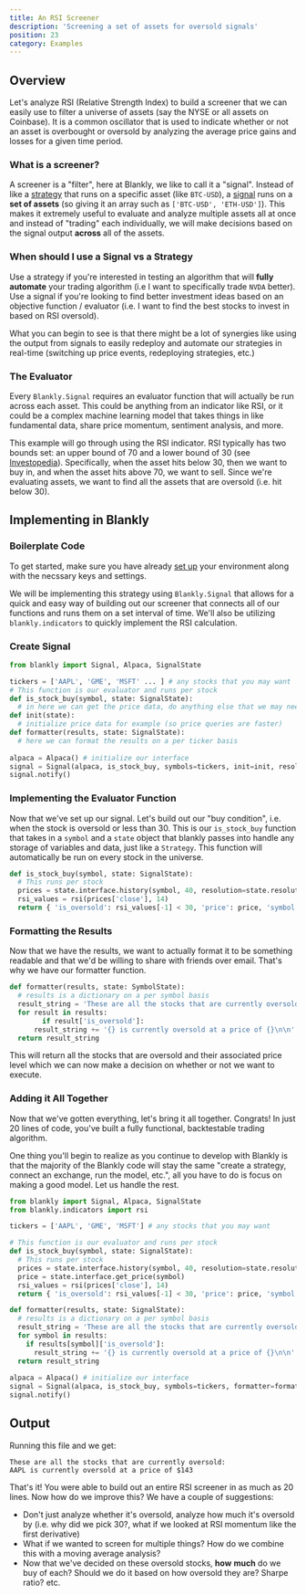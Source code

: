```yaml
---
title: An RSI Screener
description: 'Screening a set of assets for oversold signals'
position: 23
category: Examples
---
```


## Overview

Let's analyze RSI (Relative Strength Index) to build a screener that we can easily use to filter a universe of assets (say the NYSE or all assets on Coinbase). It is a common oscillator that is used to indicate whether or not an asset is overbought or oversold by analyzing the average price gains and losses for a given time period. 

### What is a screener?

A screener is a "filter", here at Blankly, we like to call it a "signal". Instead of like a [strategy](/core/strategy)  that runs on a specific asset (like `BTC-USD`), a [signal](/core/signal) runs on a **set of assets** (so giving it an array such as `['BTC-USD', 'ETH-USD']`). This makes it extremely useful to evaluate and analyze multiple assets all at once and instead of "trading" each individually, we will make decisions based on the signal output **across** all of the assets. 

### When should I use a Signal vs a Strategy

Use a strategy if you're interested in testing an algorithm that will **fully automate** your trading algorithm (i.e I want to specifically trade `NVDA` better). Use a signal if you're looking to find better investment ideas based on an objective function / evaluator (i.e. I want to find the best stocks to invest in based on RSI oversold). 

<alert>

What you can begin to see is that there might be a lot of synergies like using the output from signals to easily redeploy and automate our strategies in real-time (switching up price events, redeploying strategies, etc.)

</alert> 

### The Evaluator 

Every `Blankly.Signal` requires an evaluator function that will actually be run across each asset. This could be anything from an indicator like RSI, or it could be a complex machine learning model that takes things in like fundamental data, share price momentum, sentiment analysis, and more. 

This example will go through using the RSI indicator. RSI typically has two bounds set: an upper bound of 70 and a lower bound of 30 (see [Investopedia](https://www.investopedia.com/terms/r/rsi.asp)). Specifically, when the asset hits below 30, then we want to buy in, and when the asset hits above 70, we want to sell. Since we're evaluating assets, we want to find all the assets that are oversold (i.e. hit below 30). 

## Implementing in Blankly

### Boilerplate Code

<alert>
To get started, make sure you have already <a href="/getting-started/installation">set up</a> your environment along with the necssary keys and settings. 
</alert>

We will be implementing this strategy using `Blankly.Signal` that allows for a quick and easy way of building out our screener that connects all of our functions and runs them on a set interval of time. We'll also be utilizing `blankly.indicators` to quickly implement the RSI calculation. 

### Create Signal

```python
from blankly import Signal, Alpaca, SignalState

tickers = ['AAPL', 'GME', 'MSFT' ... ] # any stocks that you may want
# This function is our evaluator and runs per stock
def is_stock_buy(symbol, state: SignalState):
  # in here we can get the price data, do anything else that we may need
def init(state):
  # initialize price data for example (so price queries are faster)
def formatter(results, state: SignalState):
  # here we can format the results on a per ticker basis
  
alpaca = Alpaca() # initialize our interface
signal = Signal(alpaca, is_stock_buy, symbols=tickers, init=init, resolution="1d") # run this every day
signal.notify()
```

### Implementing the Evaluator Function

Now that we've set up our signal. Let's build out our "buy condition", i.e. when the stock is oversold or less than 30. This is our `is_stock_buy` function that takes in a `symbol` and a `state` object that blankly passes into handle any storage of variables and data, just like a `Strategy`. This function will automatically be run on every stock in the universe. 


```python
def is_stock_buy(symbol, state: SignalState):
  # This runs per stock
  prices = state.interface.history(symbol, 40, resolution=state.resolution) # get past 40 data points
  rsi_values = rsi(prices['close'], 14)
  return { 'is_oversold': rsi_values[-1] < 30, 'price': price, 'symbol': symbol }
```

### Formatting the Results 

Now that we have the results, we want to actually format it to be something readable and that we'd be willing to share with friends over email. That's why we have our formatter function. 

```python
def formatter(results, state: SymbolState):
  # results is a dictionary on a per symbol basis
  result_string = 'These are all the stocks that are currently oversold: \n'
  for result in results:
        if result['is_oversold']:
      result_string += '{} is currently oversold at a price of {}\n\n'.format(symbol, price)
  return result_string
```

This will return all the stocks that are oversold and their associated price level which we can now make a decision on whether or not we want to execute. 

### Adding it All Together

Now that we've gotten everything, let's bring it all together. Congrats! In just 20 lines of code, you've built a fully functional, backtestable trading algorithm.

<alert type="success">
One thing you'll begin to realize as you continue to develop with Blankly is that the majority of the Blankly code will stay the same "create a strategy, connect an exchange, run the model, etc.", all you have to do is focus on making a good model. Let us handle the rest.
</alert>

```python
from blankly import Signal, Alpaca, SignalState
from blankly.indicators import rsi

tickers = ['AAPL', 'GME', 'MSFT'] # any stocks that you may want

# This function is our evaluator and runs per stock
def is_stock_buy(symbol, state: SignalState):
  # This runs per stock
  prices = state.interface.history(symbol, 40, resolution=state.resolution, return_as='list') # get past 40 data points
  price = state.interface.get_price(symbol)
  rsi_values = rsi(prices['close'], 14)
  return { 'is_oversold': rsi_values[-1] < 30, 'price': price, 'symbol': symbol }

def formatter(results, state: SignalState):
  # results is a dictionary on a per symbol basis
  result_string = 'These are all the stocks that are currently oversold: \n'
  for symbol in results:
    if results[symbol]['is_oversold']:
      result_string += '{} is currently oversold at a price of {}\n\n'.format(symbol, results[symbol]['price'])
  return result_string
  
alpaca = Alpaca() # initialize our interface
signal = Signal(alpaca, is_stock_buy, symbols=tickers, formatter=formatter, resolution='1d') # find oversold every day
signal.notify()
```

## Output

Running this file and we get: 

```
These are all the stocks that are currently oversold: 
AAPL is currently oversold at a price of $143
```

That's it! You were able to build out an entire RSI screener in as much as 20 lines. Now how do we improve this? We have a couple of suggestions: 

* Don't just analyze whether it's oversold, analyze how much it's oversold by (i.e. why did we pick 30?, what if we looked at RSI momentum like the first derivative)
* What if we wanted to screen for multiple things? How do we combine this with a moving average analysis? 
* Now that we've decided on these oversold stocks, **how** **much** do we buy of each? Should we do it based on how oversold they are? Sharpe ratio? etc. 